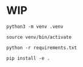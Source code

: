 # WIP

`python3 -m venv .venv`

`source venv/bin/activate`

`python -r requirements.txt`

`pip install -e .`